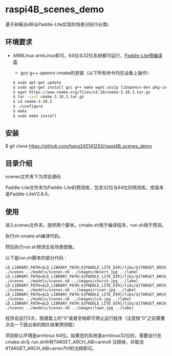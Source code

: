 # raspi4B_scenes_demo
基于树莓派4B与Paddle-Lite实现的场景识别(5分类)


## 环境要求

* ARMLinux
    armLinux即可，64位与32位系统都可运行，[Paddle-Lite预编译库](https://paddle-lite.readthedocs.io/zh/latest/user_guides/release_lib.html)
    
    * gcc g++ opencv cmake的安装（以下所有命令均在设备上操作）
    ```bash
    $ sudo apt-get update
    $ sudo apt-get install gcc g++ make wget unzip libopencv-dev pkg-config
    $ wget https://www.cmake.org/files/v3.10/cmake-3.10.3.tar.gz
    $ tar -zxvf cmake-3.10.3.tar.gz
    $ cd cmake-3.10.3
    $ ./configure
    $ make
    $ sudo make install
    ```
## 安装
$ git clone https://github.com/hang245141253/raspi4B_scenes_demo

## 目录介绍

scenes文件夹下为项目源码

Paddle-Lite文件夹为Paddle-Lite的预测库，包含32位与64位的预测库。库版本是Paddle-LiteV2.6.0。

## 使用

进入scenes文件夹，提供两个脚本。cmake.sh用于编译程序，run.sh用于预测。

执行sh cmake.sh编译代码。

然后执行run.sh预测五张场景图像。

以下是run.sh脚本的部分代码：

```
LD_LIBRARY_PATH=$LD_LIBRARY_PATH:${PADDLE_LITE_DIR}/libs/${TARGET_ARCH_ABI} ./scenes ../models/scenes.nb ../images/desert.jpg ../label
LD_LIBRARY_PATH=$LD_LIBRARY_PATH:${PADDLE_LITE_DIR}/libs/${TARGET_ARCH_ABI} ./scenes ../models/scenes.nb ../images/church.jpg ../label
LD_LIBRARY_PATH=$LD_LIBRARY_PATH:${PADDLE_LITE_DIR}/libs/${TARGET_ARCH_ABI} ./scenes ../models/scenes.nb ../images/river.jpg ../label
LD_LIBRARY_PATH=$LD_LIBRARY_PATH:${PADDLE_LITE_DIR}/libs/${TARGET_ARCH_ABI} ./scenes ../models/scenes.nb ../images/ice.jpg ../label
LD_LIBRARY_PATH=$LD_LIBRARY_PATH:${PADDLE_LITE_DIR}/libs/${TARGET_ARCH_ABI} ./scenes ../models/scenes.nb ../images/lawn.jpg ../label
```

  程序会运行5次，按键盘上的“0”或者空格即可停止运行程序（注意按“0"之前需要点击一下跳出来的图片结果预测框）
  
  项目默认环境是armlinux 64位。如果您的系统是armlinux32位的，需要自行在cmake.sh与 run.sh中将TARGET_ARCH_ABI=armv8 注释掉，并取消#TARGET_ARCH_ABI=armv7hf的注释即可。
